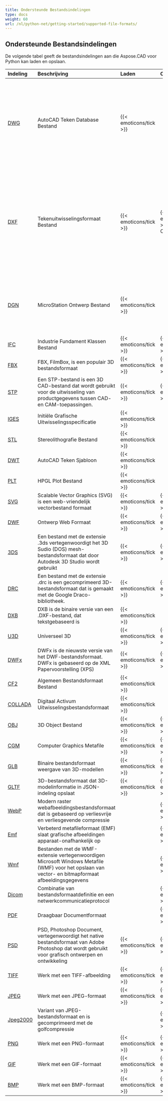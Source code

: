 ```yaml
---
title: Ondersteunde Bestandsindelingen
type: docs
weight: 60
url: /nl/python-net/getting-started/supported-file-formats/
---
```


## **Ondersteunde Bestandsindelingen**

De volgende tabel geeft de bestandsindelingen aan die Aspose.CAD voor Python kan laden en opslaan.

|**Indeling**|**Beschrijving**|**Laden**|**Opslaan**|**Opmerkingen**|
| :- | :- | :- | :- | :- |
|[DWG](https://docs.fileformat.com/cad/dwg/)|AutoCAD Teken Database Bestand|{{< emoticons/tick >}}| |- 3D Lichamen (Conisch, Bol, Torus, Cilinder, Doos, Wedge)<br />- Bedrade modellen.<br />- Basis weergave kubus posities.<br />- 3D Gezichten.|
|[DXF](https://docs.fileformat.com/cad/dxf/)|Tekenuitwisselingsformaat Bestand|{{< emoticons/tick >}}|{{< emoticons/tick >}} (Deels Ondersteund)|- 3D Lichamen (Conisch, Bol, Torus, Cilinder, Doos, Wedge)<br />- Bedrade modellen.<br />- Basis weergave kubus posities.<br />- 3D Gezichten.<br />- Oppervlakken, Meshes|
|[DGN](https://docs.fileformat.com/cad/dgn/)|MicroStation Ontwerp Bestand|{{< emoticons/tick >}}| |- 3D Lichamen (Conisch, Bol, Torus, Cilinder, Doos, Wedge)<br />- Oppervlakken, Meshes|
|[IFC](https://docs.fileformat.com/cad/ifc/)|Industrie Fundament Klassen Bestand|{{< emoticons/tick >}}|{{< emoticons/tick >}}| |
|[FBX](https://docs.fileformat.com/3d/fbx/)|FBX, FilmBox, is een populair 3D bestandsformaat|{{< emoticons/tick >}}|{{< emoticons/tick >}}| |
|[STP](https://docs.fileformat.com/3d/stp/)|Een STP-bestand is een 3D CAD-bestand dat wordt gebruikt voor de uitwisseling van productgegevens tussen CAD- en CAM-toepassingen.|{{< emoticons/tick >}}|{{< emoticons/tick >}}| |
|[IGES](https://docs.fileformat.com/cad/iges/)|Initiële Grafische Uitwisselingsspecificatie|{{< emoticons/tick >}}| | |
|[STL](https://docs.fileformat.com/cad/stl/)|Stereolithografie Bestand|{{< emoticons/tick >}}| | |
|[DWT](https://docs.fileformat.com/cad/dwt/)|AutoCAD Teken Sjabloon|{{< emoticons/tick >}}| | |
|[PLT](https://docs.fileformat.com/cad/plt/)|HPGL Plot Bestand|{{< emoticons/tick >}}| | |
|[SVG](https://docs.fileformat.com/page-description-language/svg/)|Scalable Vector Graphics (SVG) is een web-vriendelijk vectorbestand formaat|{{< emoticons/tick >}}|{{< emoticons/tick >}}| |
|[DWF](https://docs.fileformat.com/cad/dwf/)|Ontwerp Web Formaat|{{< emoticons/tick >}}|{{< emoticons/tick >}}| |
|[3DS](https://docs.fileformat.com/3d/3ds/)|Een bestand met de extensie .3ds vertegenwoordigt het 3D Sudio (DOS) mesh-bestandsformaat dat door Autodesk 3D Studio wordt gebruikt|{{< emoticons/tick >}}|{{< emoticons/tick >}}| |
|[DRC](https://docs.fileformat.com/3d/drc/)|Een bestand met de extensie .drc is een gecomprimeerd 3D-bestandsformaat dat is gemaakt met de Google Draco-bibliotheek.|{{< emoticons/tick >}}|{{< emoticons/tick >}}| |
|[DXB](https://docs.fileformat.com/cad/dxb/)|DXB is de binaire versie van een .DXF-bestand, dat tekstgebaseerd is|{{< emoticons/tick >}}| | |
|[U3D](https://docs.fileformat.com/3d/u3d/)|Universeel 3D|{{< emoticons/tick >}}|{{< emoticons/tick >}}|||||
|[DWFx](https://docs.fileformat.com/cad/dwfx/)|DWFx is de nieuwste versie van het DWF-bestandsformaat. <br />DWFx is gebaseerd op de XML Papervoorstelling (XPS)|{{< emoticons/tick >}}|{{< emoticons/tick >}}| |
|[CF2](https://docs.fileformat.com/cad/cf2/)|Algemeen Bestandsformaat Bestand|{{< emoticons/tick >}}| | |
|[COLLADA](https://docs.fileformat.com/3d/dae/)|Digitaal Activum Uitwisselingsbestandsformaat|{{< emoticons/tick >}}| | |
|[OBJ](https://docs.fileformat.com/3d/obj/)|3D Object Bestand|{{< emoticons/tick >}}|{{< emoticons/tick >}}| |
|[CGM](https://docs.fileformat.com/page-description-language/cgm/)|Computer Graphics Metafile|{{< emoticons/tick >}}|{{< emoticons/tick >}}| |
|[GLB](https://docs.fileformat.com/3d/glb/)|Binaire bestandsformaat weergave van 3D-modellen|{{< emoticons/tick >}}|{{< emoticons/tick >}}| |
|[GLTF](https://docs.fileformat.com/3d/gltf/)|3D-bestandsformaat dat 3D-modelinformatie in JSON-indeling opslaat|{{< emoticons/tick >}}|{{< emoticons/tick >}}| |
|[WebP](https://docs.fileformat.com/image/webp/)|Modern raster webafbeeldingsbestandsformaat dat is gebaseerd op verliesvrije en verliesgevende compressie||{{< emoticons/tick >}}| |
|[Emf](https://docs.fileformat.com/image/emf/)|Verbeterd metafileformaat (EMF) slaat grafische afbeeldingen apparaat-onafhankelijk op||{{< emoticons/tick >}}| |
|[Wmf](https://docs.fileformat.com/image/wmf/)|Bestanden met de WMF-extensie vertegenwoordigen Microsoft Windows Metafile (WMF) voor het opslaan van vector- en bitmapformaat afbeeldingsgegevens||{{< emoticons/tick >}}| |
|[Dicom](https://docs.fileformat.com/image/dicom/)|Combinatie van bestandsformaatdefinitie en een netwerkcommunicatieprotocol||{{< emoticons/tick >}}| |
|[PDF](https://docs.fileformat.com/pdf/)|Draagbaar Documentformaat| |{{< emoticons/tick >}}| |
|[PSD](https://docs.fileformat.com/image/psd/)|PSD, Photoshop Document, vertegenwoordigt het native bestandsformaat van Adobe Photoshop dat wordt gebruikt voor grafisch ontwerpen en ontwikkeling|{{< emoticons/tick >}}|{{< emoticons/tick >}}| |
|[TIFF](https://docs.fileformat.com/image/tiff/)|Werk met een TIFF-afbeelding|{{< emoticons/tick >}}|{{< emoticons/tick >}}| |
|[JPEG](https://docs.fileformat.com/image/jpeg/)|Werk met een JPEG-formaat|{{< emoticons/tick >}}|{{< emoticons/tick >}}| |
|[Jpeg2000](https://docs.fileformat.com/image/j2c/)|Variant van JPEG-bestandsformaat en is gecomprimeerd met de golfcompressie||{{< emoticons/tick >}}| |
|[PNG](https://docs.fileformat.com/image/png/)|Werk met een PNG-formaat|{{< emoticons/tick >}}|{{< emoticons/tick >}}| |
|[GIF](https://docs.fileformat.com/image/gif/)|Werk met een GIF-formaat|{{< emoticons/tick >}}|{{< emoticons/tick >}}| |
|[BMP](https://docs.fileformat.com/image/bmp/)|Werk met een BMP-formaat|{{< emoticons/tick >}}|{{< emoticons/tick >}}| |
